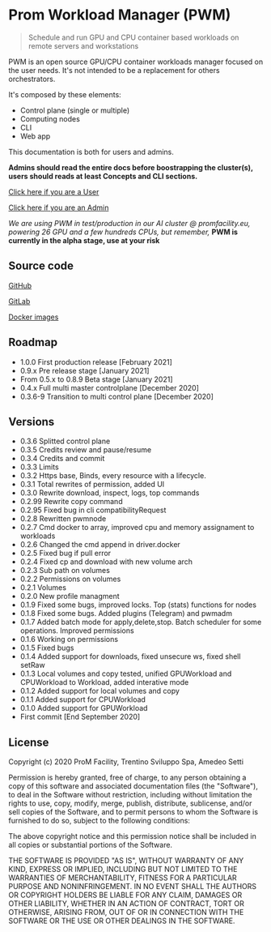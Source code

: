 # Prom Workload Manager (PWM)

> Schedule and run GPU and CPU container based workloads on remote servers and workstations

PWM is an open source GPU/CPU container workloads manager focused on the user needs.
It's not intended to be a replacement for others orchestrators.

It's composed by these elements: 

- Control plane (single or multiple)
- Computing nodes 
- CLI
- Web app

This documentation is both for users and admins. 

**Admins should read the entire docs before boostrapping the cluster(s),
users should reads at least Concepts and CLI sections.**

[Click here if you are a User](concepts/intro.md)

[Click here if you are an Admin](concepts/intro.md)

*We are using PWM in test/production in our AI cluster @ promfacility.eu, powering 26 GPU and a few hundreds CPUs, but remember,* **PWM is currently in the alpha stage, use at your risk** 

## Source code

[GitHub](https://github.com/adda25/pwm)

[GitLab](https://git.promfacility.eu/prom/pwm)

[Docker images](https://hub.docker.com/u/promfacility)

## Roadmap

- 1.0.0 First production release [February 2021]
- 0.9.x Pre release stage [January 2021]
- From 0.5.x to 0.8.9 Beta stage [January 2021]
- 0.4.x Full multi master controlplane [December 2020]
- 0.3.6-9 Transition to multi control plane [December 2020]

## Versions

- 0.3.6 Splitted control plane
- 0.3.5 Credits review and pause/resume
- 0.3.4 Credits and commit
- 0.3.3 Limits
- 0.3.2 Https base, Binds, every resource with a lifecycle.
- 0.3.1 Total rewrites of permission, added UI
- 0.3.0 Rewrite download, inspect, logs, top commands
- 0.2.99 Rewrite copy command
- 0.2.95 Fixed bug in cli compatibilityRequest
- 0.2.8 Rewritten pwmnode
- 0.2.7 Cmd docker to array, improved cpu and memory assignament to workloads
- 0.2.6 Changed the cmd append in driver.docker
- 0.2.5 Fixed bug if pull error
- 0.2.4 Fixed cp and download with new volume arch
- 0.2.3 Sub path on volumes
- 0.2.2 Permissions on volumes
- 0.2.1 Volumes
- 0.2.0 New profile managment
- 0.1.9 Fixed some bugs, improved locks. Top (stats) functions for nodes
- 0.1.8 Fixed some bugs. Added plugins (Telegram) and pwmadm
- 0.1.7 Added batch mode for apply,delete,stop. Batch scheduler for some operations. Improved permissions
- 0.1.6 Working on permissions
- 0.1.5 Fixed bugs
- 0.1.4 Added support for downloads, fixed unsecure ws, fixed shell setRaw
- 0.1.3 Local volumes and copy tested, unified GPUWorkload and CPUWorkload to Workload, added interative mode
- 0.1.2 Added support for local volumes and copy
- 0.1.1 Added support for CPUWorkload
- 0.1.0 Added support for GPUWorkload 
- First commit [End September 2020]

## License

Copyright (c) 2020 ProM Facility, Trentino Sviluppo Spa, Amedeo Setti

Permission is hereby granted, free of charge, to any person
obtaining a copy of this software and associated documentation
files (the "Software"), to deal in the Software without
restriction, including without limitation the rights to use,
copy, modify, merge, publish, distribute, sublicense, and/or sell
copies of the Software, and to permit persons to whom the
Software is furnished to do so, subject to the following
conditions:

The above copyright notice and this permission notice shall be
included in all copies or substantial portions of the Software.

THE SOFTWARE IS PROVIDED "AS IS", WITHOUT WARRANTY OF ANY KIND,
EXPRESS OR IMPLIED, INCLUDING BUT NOT LIMITED TO THE WARRANTIES
OF MERCHANTABILITY, FITNESS FOR A PARTICULAR PURPOSE AND
NONINFRINGEMENT. IN NO EVENT SHALL THE AUTHORS OR COPYRIGHT
HOLDERS BE LIABLE FOR ANY CLAIM, DAMAGES OR OTHER LIABILITY,
WHETHER IN AN ACTION OF CONTRACT, TORT OR OTHERWISE, ARISING
FROM, OUT OF OR IN CONNECTION WITH THE SOFTWARE OR THE USE OR
OTHER DEALINGS IN THE SOFTWARE.